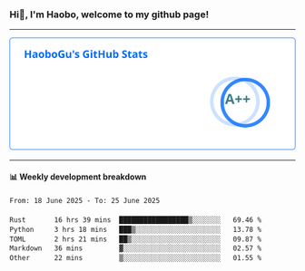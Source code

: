 <!--<h2 align="center"> Hi👋, I'm Haobo, welcome to my github page! </h2>-->
### Hi👋, I'm Haobo, welcome to my github page!
-------

<img href="https://github.com/HaoboGu" src="assets/stats.svg" alt="github stats" /> 

-------

#### 📊 **Weekly development breakdown**
<!--START_SECTION:waka-->

```txt
From: 18 June 2025 - To: 25 June 2025

Rust       16 hrs 39 mins  █████████████████▒░░░░░░░   69.46 %
Python     3 hrs 18 mins   ███▒░░░░░░░░░░░░░░░░░░░░░   13.78 %
TOML       2 hrs 21 mins   ██▒░░░░░░░░░░░░░░░░░░░░░░   09.87 %
Markdown   36 mins         ▓░░░░░░░░░░░░░░░░░░░░░░░░   02.57 %
Other      22 mins         ▒░░░░░░░░░░░░░░░░░░░░░░░░   01.55 %
```

<!--END_SECTION:waka-->
<!--
backup url: https://github-readme-status-dusky-ten.vercel.app/api?username=HaoboGu&count_private=true&show_icons=true&theme=transparent&border_color=2f80ed
-->
<!--
**HaoboGu/HaoboGu** is a ✨ _special_ ✨ repository because its `README.md` (this file) appears on your GitHub profile.

Here are some ideas to get you started:

- 🔭 I’m currently working on AI-assisted programming tools
- 🌱 I’m currently learning ...
- 👯 I’m looking to collaborate on ...
- 🤔 I’m looking for help with ...
- 💬 Ask me about ...
- 📫 How to reach me: ...
- 😄 Pronouns: ...
- ⚡ Fun fact: ...
-->

